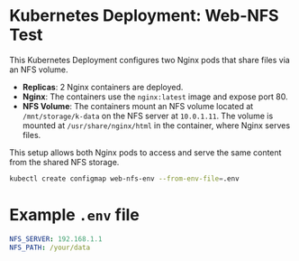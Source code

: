 # Kubernetes Deployment: Web-NFS Test

This Kubernetes Deployment configures two Nginx pods that share files via an NFS volume.

- **Replicas**: 2 Nginx containers are deployed.
- **Nginx**: The containers use the `nginx:latest` image and expose port 80.
- **NFS Volume**: The containers mount an NFS volume located at `/mnt/storage/k-data` on the NFS server at `10.0.1.11`. The volume is mounted at `/usr/share/nginx/html` in the container, where Nginx serves files.

This setup allows both Nginx pods to access and serve the same content from the shared NFS storage.

```bash
kubectl create configmap web-nfs-env --from-env-file=.env
```

# Example `.env` file

```yml
NFS_SERVER: 192.168.1.1
NFS_PATH: /your/data
```